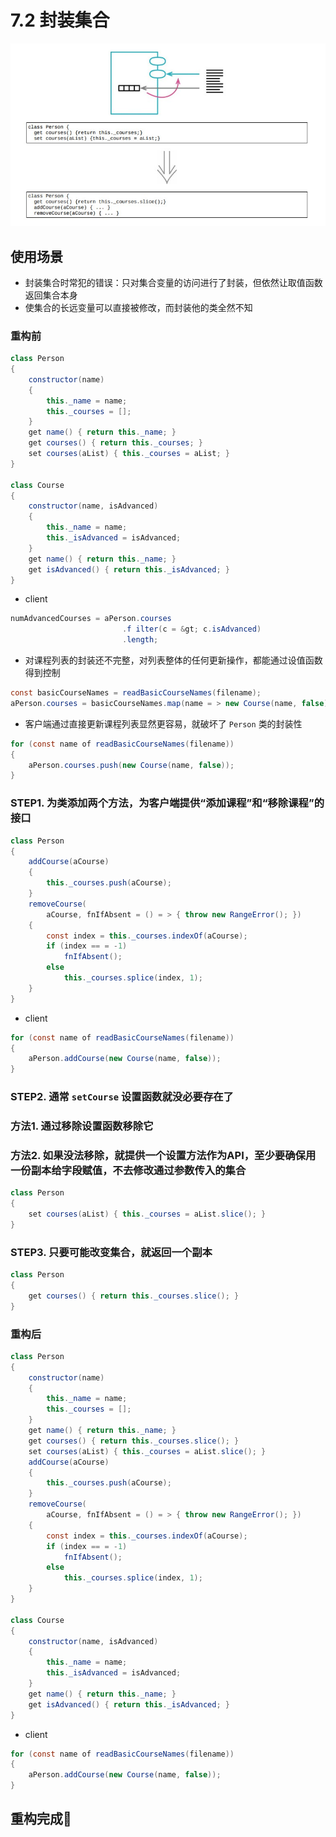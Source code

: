 # 7.2 封装集合

![](../img/7.2.jpg)

## 使用场景

- 封装集合时常犯的错误：只对集合变量的访问进行了封装，但依然让取值函数返回集合本身
- 使集合的长远变量可以直接被修改，而封装他的类全然不知

### 重构前

```java
class Person
{
    constructor(name)
    {
        this._name = name;
        this._courses = [];
    }
    get name() { return this._name; }
    get courses() { return this._courses; }
    set courses(aList) { this._courses = aList; }
}

class Course
{
    constructor(name, isAdvanced)
    {
        this._name = name;
        this._isAdvanced = isAdvanced;
    }
    get name() { return this._name; }
    get isAdvanced() { return this._isAdvanced; }
}
```

- client

```java
numAdvancedCourses = aPerson.courses
                         .f ilter(c = &gt; c.isAdvanced)
                         .length;
```

- 对课程列表的封装还不完整，对列表整体的任何更新操作，都能通过设值函数得到控制

```java
const basicCourseNames = readBasicCourseNames(filename);
aPerson.courses = basicCourseNames.map(name = > new Course(name, false));
```

- 客户端通过直接更新课程列表显然更容易，就破坏了 `Person` 类的封装性

```java
for (const name of readBasicCourseNames(filename))
{
    aPerson.courses.push(new Course(name, false));
}
```

### STEP1. 为类添加两个方法，为客户端提供“添加课程”和“移除课程”的接口

```java
class Person
{
    addCourse(aCourse)
    {
        this._courses.push(aCourse);
    }
    removeCourse(
        aCourse, fnIfAbsent = () = > { throw new RangeError(); })
    {
        const index = this._courses.indexOf(aCourse);
        if (index == = -1)
            fnIfAbsent();
        else
            this._courses.splice(index, 1);
    }
}
```

- client

```java
for (const name of readBasicCourseNames(filename))
{
    aPerson.addCourse(new Course(name, false));
}
```

### STEP2. 通常 `setCourse` 设置函数就没必要存在了

### 方法1. 通过移除设置函数移除它

### 方法2. 如果没法移除，就提供一个设置方法作为API，至少要确保用一份副本给字段赋值，不去修改通过参数传入的集合

```java
class Person
{
    set courses(aList) { this._courses = aList.slice(); }
}
```

### STEP3. 只要可能改变集合，就返回一个副本

```java
class Person
{
    get courses() { return this._courses.slice(); }
}
```

### 重构后

```java
class Person
{
    constructor(name)
    {
        this._name = name;
        this._courses = [];
    }
    get name() { return this._name; }
    get courses() { return this._courses.slice(); }
    set courses(aList) { this._courses = aList.slice(); }
    addCourse(aCourse)
    {
        this._courses.push(aCourse);
    }
    removeCourse(
        aCourse, fnIfAbsent = () = > { throw new RangeError(); })
    {
        const index = this._courses.indexOf(aCourse);
        if (index == = -1)
            fnIfAbsent();
        else
            this._courses.splice(index, 1);
    }
}

class Course
{
    constructor(name, isAdvanced)
    {
        this._name = name;
        this._isAdvanced = isAdvanced;
    }
    get name() { return this._name; }
    get isAdvanced() { return this._isAdvanced; }
}
```

- client

```java
for (const name of readBasicCourseNames(filename))
{
    aPerson.addCourse(new Course(name, false));
}
```

## 重构完成🎀
